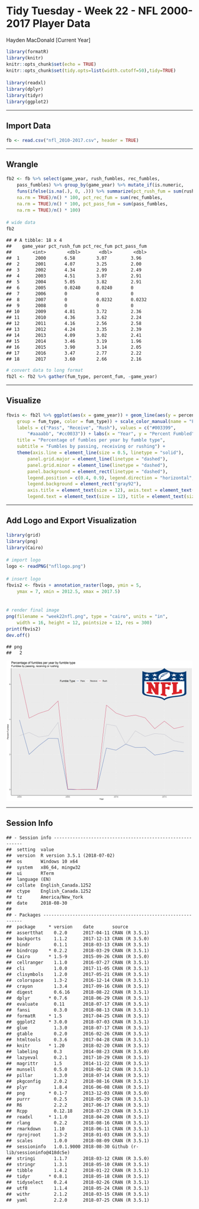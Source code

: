 Tidy Tuesday - Week 22 - NFL 2000-2017 Player Data
================
Hayden MacDonald
\[Current Year\]

``` r
library(formatR)
library(knitr)
knitr::opts_chunk$set(echo = TRUE)
knitr::opts_chunk$set(tidy.opts=list(width.cutoff=50),tidy=TRUE)

library(readxl)
library(dplyr)
library(tidyr)
library(ggplot2)
```

------------------------------------------------------------------------

Import Data
-----------

``` r
fb <- read.csv("nfl_2010-2017.csv", header = TRUE)
```

------------------------------------------------------------------------

Wrangle
-------

``` r
fb2 <- fb %>% select(game_year, rush_fumbles, rec_fumbles, 
    pass_fumbles) %>% group_by(game_year) %>% mutate_if(is.numeric, 
    funs(ifelse(is.na(.), 0, .))) %>% summarize(pct_rush_fum = sum(rush_fumbles, 
    na.rm = TRUE)/n() * 100, pct_rec_fum = sum(rec_fumbles, 
    na.rm = TRUE)/n() * 100, pct_pass_fum = sum(pass_fumbles, 
    na.rm = TRUE)/n() * 100)

# wide data
fb2
```

    ## # A tibble: 18 x 4
    ##    game_year pct_rush_fum pct_rec_fum pct_pass_fum
    ##        <int>        <dbl>       <dbl>        <dbl>
    ##  1      2000       6.58        3.07         3.96  
    ##  2      2001       4.07        3.25         2.00  
    ##  3      2002       4.34        2.99         2.49  
    ##  4      2003       4.51        3.07         2.91  
    ##  5      2004       5.05        3.82         2.91  
    ##  6      2005       0.0240      0.0240       0     
    ##  7      2006       0           0            0     
    ##  8      2007       0           0.0232       0.0232
    ##  9      2008       0           0            0     
    ## 10      2009       4.81        3.72         2.36  
    ## 11      2010       4.36        3.62         2.24  
    ## 12      2011       4.16        2.56         2.58  
    ## 13      2012       4.24        3.35         2.39  
    ## 14      2013       4.09        3.02         2.41  
    ## 15      2014       3.46        3.19         1.96  
    ## 16      2015       3.90        3.14         2.05  
    ## 17      2016       3.47        2.77         2.22  
    ## 18      2017       3.60        2.66         2.16

``` r
# convert data to long format
fb2l <- fb2 %>% gather(fum_type, percent_fum, -game_year)
```

------------------------------------------------------------------------

Visualize
---------

``` r
fbvis <- fb2l %>% ggplot(aes(x = game_year)) + geom_line(aes(y = percent_fum, 
    group = fum_type, color = fum_type)) + scale_color_manual(name = "Fumble Type", 
    labels = c("Pass", "Receive", "Rush"), values = c("#003399", 
        "#aaaabb", "#cc0033")) + labs(x = "Year", y = "Percent Fumbled", 
    title = "Percentage of fumbles per year by fumble type", 
    subtitle = "Fumbles by passing, receiving or rushing") + 
    theme(axis.line = element_line(size = 0.5, linetype = "solid"), 
        panel.grid.major = element_line(linetype = "dashed"), 
        panel.grid.minor = element_line(linetype = "dashed"), 
        panel.background = element_rect(linetype = "dashed"), 
        legend.position = c(0.4, 0.9), legend.direction = "horizontal", 
        legend.background = element_rect("gray92"), 
        axis.title = element_text(size = 12), axis.text = element_text(size = 12), 
        legend.text = element_text(size = 12), title = element_text(size = 16))
```

------------------------------------------------------------------------

Add Logo and Export Visualization
---------------------------------

``` r
library(grid)
library(png)
library(Cairo)

# import logo
logo <- readPNG("nfllogo.png")

# insert logo
fbvis2 <- fbvis + annotation_raster(logo, ymin = 5, 
    ymax = 7, xmin = 2012.5, xmax = 2017.5)


# render final image
png(filename = "week22nfl.png", type = "cairo", units = "in", 
    width = 16, height = 12, pointsize = 12, res = 300)
print(fbvis2)
dev.off()
```

    ## png 
    ##   2

![](week22nfl.png)

------------------------------------------------------------------------

Session Info
------------

    ## - Session info ----------------------------------------------------------
    ##  setting  value                       
    ##  version  R version 3.5.1 (2018-07-02)
    ##  os       Windows 10 x64              
    ##  system   x86_64, mingw32             
    ##  ui       RTerm                       
    ##  language (EN)                        
    ##  collate  English_Canada.1252         
    ##  ctype    English_Canada.1252         
    ##  tz       America/New_York            
    ##  date     2018-08-30                  
    ## 
    ## - Packages --------------------------------------------------------------
    ##  package     * version    date       source                            
    ##  assertthat    0.2.0      2017-04-11 CRAN (R 3.5.1)                    
    ##  backports     1.1.2      2017-12-13 CRAN (R 3.5.0)                    
    ##  bindr         0.1.1      2018-03-13 CRAN (R 3.5.1)                    
    ##  bindrcpp    * 0.2.2      2018-03-29 CRAN (R 3.5.1)                    
    ##  Cairo       * 1.5-9      2015-09-26 CRAN (R 3.5.0)                    
    ##  cellranger    1.1.0      2016-07-27 CRAN (R 3.5.1)                    
    ##  cli           1.0.0      2017-11-05 CRAN (R 3.5.1)                    
    ##  clisymbols    1.2.0      2017-05-21 CRAN (R 3.5.1)                    
    ##  colorspace    1.3-2      2016-12-14 CRAN (R 3.5.1)                    
    ##  crayon        1.3.4      2017-09-16 CRAN (R 3.5.1)                    
    ##  digest        0.6.16     2018-08-22 CRAN (R 3.5.1)                    
    ##  dplyr       * 0.7.6      2018-06-29 CRAN (R 3.5.1)                    
    ##  evaluate      0.11       2018-07-17 CRAN (R 3.5.1)                    
    ##  fansi         0.3.0      2018-08-13 CRAN (R 3.5.1)                    
    ##  formatR     * 1.5        2017-04-25 CRAN (R 3.5.1)                    
    ##  ggplot2     * 3.0.0      2018-07-03 CRAN (R 3.5.1)                    
    ##  glue          1.3.0      2018-07-17 CRAN (R 3.5.1)                    
    ##  gtable        0.2.0      2016-02-26 CRAN (R 3.5.1)                    
    ##  htmltools     0.3.6      2017-04-28 CRAN (R 3.5.1)                    
    ##  knitr       * 1.20       2018-02-20 CRAN (R 3.5.1)                    
    ##  labeling      0.3        2014-08-23 CRAN (R 3.5.0)                    
    ##  lazyeval      0.2.1      2017-10-29 CRAN (R 3.5.1)                    
    ##  magrittr      1.5        2014-11-22 CRAN (R 3.5.1)                    
    ##  munsell       0.5.0      2018-06-12 CRAN (R 3.5.1)                    
    ##  pillar        1.3.0      2018-07-14 CRAN (R 3.5.1)                    
    ##  pkgconfig     2.0.2      2018-08-16 CRAN (R 3.5.1)                    
    ##  plyr          1.8.4      2016-06-08 CRAN (R 3.5.1)                    
    ##  png         * 0.1-7      2013-12-03 CRAN (R 3.5.0)                    
    ##  purrr         0.2.5      2018-05-29 CRAN (R 3.5.1)                    
    ##  R6            2.2.2      2017-06-17 CRAN (R 3.5.1)                    
    ##  Rcpp          0.12.18    2018-07-23 CRAN (R 3.5.1)                    
    ##  readxl      * 1.1.0      2018-04-20 CRAN (R 3.5.1)                    
    ##  rlang         0.2.2      2018-08-16 CRAN (R 3.5.1)                    
    ##  rmarkdown     1.10       2018-06-11 CRAN (R 3.5.1)                    
    ##  rprojroot     1.3-2      2018-01-03 CRAN (R 3.5.1)                    
    ##  scales        1.0.0      2018-08-09 CRAN (R 3.5.1)                    
    ##  sessioninfo   1.0.1.9000 2018-08-30 Github (r-lib/sessioninfo@418dc5e)
    ##  stringi       1.1.7      2018-03-12 CRAN (R 3.5.0)                    
    ##  stringr       1.3.1      2018-05-10 CRAN (R 3.5.1)                    
    ##  tibble        1.4.2      2018-01-22 CRAN (R 3.5.1)                    
    ##  tidyr       * 0.8.1      2018-05-18 CRAN (R 3.5.1)                    
    ##  tidyselect    0.2.4      2018-02-26 CRAN (R 3.5.1)                    
    ##  utf8          1.1.4      2018-05-24 CRAN (R 3.5.1)                    
    ##  withr         2.1.2      2018-03-15 CRAN (R 3.5.1)                    
    ##  yaml          2.2.0      2018-07-25 CRAN (R 3.5.1)
